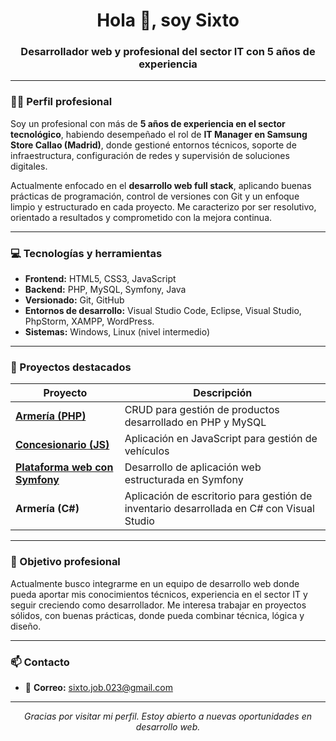 <h1 align="center">Hola 👋, soy Sixto</h1>
<h3 align="center">Desarrollador web y profesional del sector IT con 5 años de experiencia</h3>

---

### 🧑‍💼 Perfil profesional

Soy un profesional con más de **5 años de experiencia en el sector tecnológico**, habiendo desempeñado el rol de **IT Manager en Samsung Store Callao (Madrid)**, donde gestioné entornos técnicos, soporte de infraestructura, configuración de redes y supervisión de soluciones digitales.

Actualmente enfocado en el **desarrollo web full stack**, aplicando buenas prácticas de programación, control de versiones con Git y un enfoque limpio y estructurado en cada proyecto. Me caracterizo por ser resolutivo, orientado a resultados y comprometido con la mejora continua.

---

### 💻 Tecnologías y herramientas

- **Frontend:** HTML5, CSS3, JavaScript
- **Backend:** PHP, MySQL, Symfony, Java
- **Versionado:** Git, GitHub
- **Entornos de desarrollo:** Visual Studio Code, Eclipse, Visual Studio, PhpStorm, XAMPP, WordPress.
- **Sistemas:** Windows, Linux (nivel intermedio)

---

### 📁 Proyectos destacados

| Proyecto | Descripción |
|----------|-------------|
| **[Armería (PHP)](https://github.com/SixtoF/armeria_php)** | CRUD para gestión de productos desarrollado en PHP y MySQL |
| **[Concesionario (JS)](https://github.com/SixtoF/concesionario)** | Aplicación en JavaScript para gestión de vehículos |
| **[Plataforma web con Symfony](https://github.com/SixtoF/proyecto-symfony)** | Desarrollo de aplicación web estructurada en Symfony |
| **Armería (C#)** | Aplicación de escritorio para gestión de inventario desarrollada en C# con Visual Studio

---

### 🎯 Objetivo profesional

Actualmente busco integrarme en un equipo de desarrollo web donde pueda aportar mis conocimientos técnicos, experiencia en el sector IT y seguir creciendo como desarrollador. Me interesa trabajar en proyectos sólidos, con buenas prácticas, donde pueda combinar técnica, lógica y diseño.

---

### 📫 Contacto

- 📧 **Correo:** sixto.job.023@gmail.com

---

<p align="center"><i>Gracias por visitar mi perfil. Estoy abierto a nuevas oportunidades en desarrollo web.</i></p>

